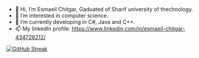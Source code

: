 - 👋 Hi, I’m Esmaeil Chitgar, Gaduated of Sharif university of thechnology.
- 👀 I’m interested in computer science.
- 🌱 I’m currently developing in C#, Java and C++.
- 📫 My linkedIn profile: https://www.linkedin.com/in/esmaeil-chitgar-434728212/

[![GitHub Streak](https://awesome-github-stats.azurewebsites.net/user-stats/EsmaeilChitgar/EsmaeilChitgar&theme=dark)](https://git.io/awesome-stats-card)

